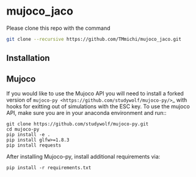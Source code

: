 # mujoco_jaco

Please clone this repo with the command
```bash
git clone --recursive https://github.com/TMmichi/mujoco_jaco.git
```
## Installation
Mujoco
------
If you would like to use the Mujoco API you will need to install a
forked version of `mujoco-py <https://github.com/studywolf/mujoco-py/>`_ with hooks for
exitting out of simulations with the ESC key. To use the mujoco API, make sure you are
in your anaconda environment and run::
```
git clone https://github.com/studywolf/mujoco-py.git
cd mujoco-py
pip install -e .
pip install glfw>=1.8.3
pip install requests
```
After installing Mujoco-py, install additional requirements via:
```
pip install -r requirements.txt
```
